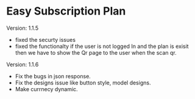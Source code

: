 # Easy Subscription Plan

Version: 1.1.5
* fixed the securty issues
* fixed the functionalty if the user is not logged In and the plan is exisit then we have to show the Qr page to the user when the scan qr.

Version: 1.1.6
* Fix the bugs in json response.
* Fix the designs issue like button style, model designs.
* Make currnecy dynamic.
